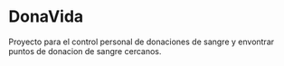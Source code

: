 # DonaVida

Proyecto para el control personal de donaciones de sangre y envontrar puntos de donacion de sangre cercanos.


